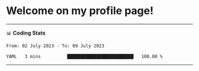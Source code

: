 # Welcome on my profile page!
<!-- print(("dralla"[::-1]+"s").capitalize()) -->

<!-- ---
👨🏻‍💻 **Busy With**
* Learning new Skills.
* Building small Projects.
* Being helpful. -->

---
📊 **Coding Stats**
<!--START_SECTION:waka-->

```txt
From: 02 July 2023 - To: 09 July 2023

YAML   3 mins          █████████████████████████   100.00 %
```

<!--END_SECTION:waka-->
---
